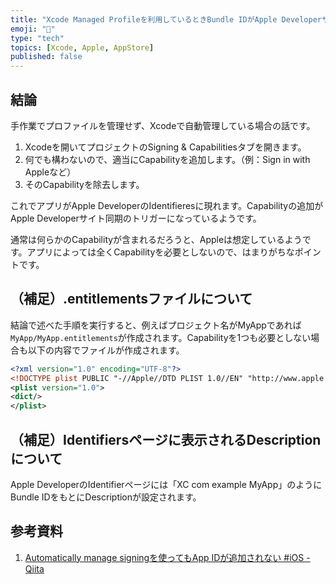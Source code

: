 ```yaml
---
title: "Xcode Managed Profileを利用しているときBundle IDがApple Developerサイトに表示されない場合の対処法"
emoji: "🐥"
type: "tech"
topics: [Xcode, Apple, AppStore]
published: false
---
```

## 結論

手作業でプロファイルを管理せず、Xcodeで自動管理している場合の話です。

1. Xcodeを開いてプロジェクトのSigning & Capabilitiesタブを開きます。
2. 何でも構わないので、適当にCapabilityを追加します。（例：Sign in with Appleなど）
3. そのCapabilityを除去します。

これでアプリがApple DeveloperのIdentifieresに現れます。Capabilityの追加がApple Developerサイト同期のトリガーになっているようです。

通常は何らかのCapabilityが含まれるだろうと、Appleは想定しているようです。アプリによっては全くCapabilityを必要としないので、はまりがちなポイントです。

## （補足）.entitlementsファイルについて

結論で述べた手順を実行すると、例えばプロジェクト名がMyAppであれば`MyApp/MyApp.entitlements`が作成されます。Capabilityを1つも必要としない場合も以下の内容でファイルが作成されます。

```xml
<?xml version="1.0" encoding="UTF-8"?>
<!DOCTYPE plist PUBLIC "-//Apple//DTD PLIST 1.0//EN" "http://www.apple.com/DTDs/PropertyList-1.0.dtd">
<plist version="1.0">
<dict/>
</plist>
```

## （補足）Identifiersページに表示されるDescriptionについて

Apple DeveloperのIdentifierページには「XC com example MyApp」のようにBundle IDをもとにDescriptionが設定されます。

## 参考資料

1. [Automatically manage signingを使ってもApp IDが追加されない #iOS - Qiita](https://qiita.com/kakueki61/items/c23694e994b0bba1717d)
